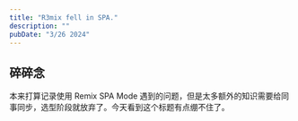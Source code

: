 ```yaml
---
title: "R3mix fell in SPA."
description: ""
pubDate: "3/26 2024"
---
```


## 碎碎念

本来打算记录使用 Remix SPA Mode 遇到的问题，但是太多额外的知识需要给同事同步，选型阶段就放弃了。今天看到这个标题有点绷不住了。
